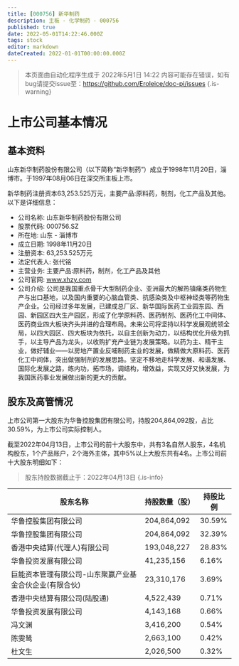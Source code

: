 ```yaml
---
title: [000756] 新华制药
description: 主板 - 化学制药 - 000756
published: true
date: 2022-05-01T14:22:46.000Z
tags: stock
editor: markdown
dateCreated: 2022-01-01T00:00:00.000Z
---
```


> 本页面由自动化程序生成于 2022年5月1日 14:22
> 内容可能存在错误，如有bug请提交issue至：https://github.com/Eroleice/doc-pi/issues
{.is-warning}

# 上市公司基本情况

## 基本资料

山东新华制药股份有限公司（以下简称“新华制药”）成立于1998年11月20日，淄博市。于1997年08月06日在深交所主板上市。

新华制药注册资本63,253.525万元，主要产品:原料药，制剂，化工产品及其他。以下是详细信息：

- 公司名称: 山东新华制药股份有限公司
- 股票代码: 000756.SZ
- 所在地: 山东 - 淄博市
- 成立日期: 1998年11月20日
- 注册资本: 63,253.525万元
- 法定代表人: 张代铭
- 主营业务: 主要产品:原料药，制剂，化工产品及其他
- 公司官网: www.xhzy.com
- 公司介绍: 公司是我国重点骨干大型制药企业、亚洲最大的解热镇痛类药物生产与出口基地，以及国内重要的心脑血管类、抗感染类及中枢神经类等药物生产企业。公司经过多年发展，已建成总厂区、新华国际医药工业园东园、西园、新园区四大生产园区，形成了化学原料药、医药制剂、医药化工中间体、医药商业四大板块齐头并进的合理布局。未来公司将坚持以科学发展观统领全局，以四大园区、四大板块为依托，以自主创新为动力，以结构优化升级为抓手，以主导产品为龙头，以收购扩充产业链为发展策略。以药为主、精干主业，做好辅业——以房地产置业反哺制药主业的发展，做精做大原料药、医药化工中间体，突出做强制剂的发展思路。坚定不移地走科学发展、和谐发展、国际化发展之路，练内功，拓市场，调结构，增效益，实现又好又快发展，为我国医药事业发展做出新的更大的贡献。


## 股东及高管情况

上市公司第一大股东为华鲁控股集团有限公司，持股204,864,092股，占比30.59%，为上市公司实际控制人。

截至2022年04月13日，上市公司的前十大股东中，共有3名自然人股东，4名机构股东，1个产品账户，2个海外主体，其中5%以上大股东共有4名。上市公司前十大股东明细如下：

> 股东持股数据截止于：2022年04月13日
{.is-info}

| 股东名称 | 持股数量（股） | 持股比例 |
| --- | --- | --- |
| 华鲁控股集团有限公司 | 204,864,092 | 30.59% |
| 华鲁控股集团有限公司 | 204,864,092 | 32.39% |
| 香港中央结算(代理人)有限公司 | 193,048,227 | 28.83% |
| 华鲁投资发展有限公司 | 41,235,156 | 6.16% |
| 巨能资本管理有限公司-山东聚赢产业基金合伙企业(有限合伙) | 23,310,176 | 3.69% |
| 香港中央结算有限公司(陆股通) | 4,522,439 | 0.71% |
| 华鲁投资发展有限公司 | 4,143,168 | 0.66% |
| 冯文渊 | 3,416,200 | 0.54% |
| 陈雯鸶 | 2,663,100 | 0.42% |
| 杜文生 | 2,026,500 | 0.32% |




